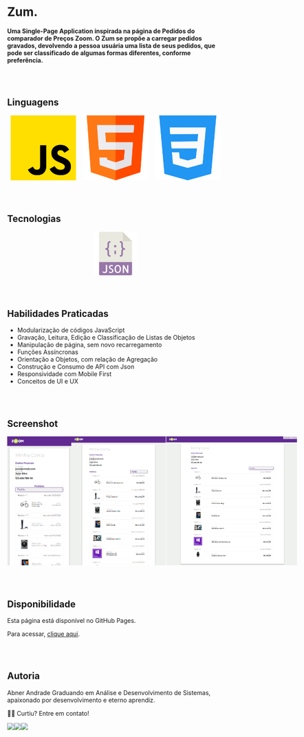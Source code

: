 # Zum.

**Uma Single-Page Application inspirada na página de Pedidos do comparador de Preços Zoom. O Zum se propõe a carregar pedidos gravados, devolvendo a pessoa usuária uma lista de seus pedidos, que pode ser classificado de algumas formas diferentes, conforme preferência.**

<br><br>
## Linguagens

<div style="display: flex; max-width: 100%; justify-content: space-around;">
    <img style="width:30%;" src="to_readme/js.png" alt="Logo da Linguagem JavaScript">
    <img style="width:30%;" src="to_readme/html.png" alt="Logo da Lingaguem de Marcação HTML 5">
    <img style="width:30%;" src="to_readme/css.png" alt="Logo da Lingaguem de Marcação CSS 3">
</div>

<br><br>
## Tecnologias

<div style="display: flex; max-width: 100%; justify-content: space-around;">
    <img style="width:20%;" src="to_readme/json.png" alt="Logo da Extensão Json">
</div>

<br><br>
## Habilidades Praticadas

- Modularização de códigos JavaScript
- Gravação, Leitura, Edição e Classificação de Listas de Objetos
- Manipulação de página, sem novo recarregamento 
- Funções Assíncronas
- Orientação a Objetos, com relação de Agregação
- Construção e Consumo de API com Json
- Responsividade com Mobile First
- Conceitos de UI e UX


<br><br>
## Screenshot

<div style="display: flex; max-width: 100%; justify-content: space-around;">
    <img style="height: 300px; width:auto;" src="to_readme/screenshot-mobile.png" alt="Demostrativo da página utilizando um smartphone">
    <img style="height: 300px; width: auto;" src="to_readme/screenshot-tablet.png" alt="Demostrativo da página utilizando um tablet"> 
   <img style="height: 300px; width: auto;" src="to_readme/screenshot-desktop.png" alt="Demostrativo da página utilizando um Desktop"> 
</div>


<br><br>
## Disponibilidade

Esta página está disponível no GitHub Pages. 

Para acessar, <a href = "#">clique aqui</a>.

<br><br>
## Autoria

Abner Andrade
Graduando em Análise e Desenvolvimento de Sistemas, apaixonado por desenvolvimento e eterno aprendiz.

👋🏽 Curtiu? Entre em contato!
<div style="display: flex">
    <a href = "https://www.linkedin.com/in/abnerandrade/"><img src="https://img.icons8.com/color/64/null/linkedin-2--v1.png" target="_blank"></a>
    <a href = "https://api.whatsapp.com/send?phone=5521973257039&text=Oi,%20Abner.%20Curti%20teu%20GitHub.%20%20Vamos%20trabalhar%20juntos?"><img src="https://img.icons8.com/color/64/null/whatsapp--v1.png" target="_blank"></a>
    <a href = "mailto:aa.abnerandrade@outlook.com"><img src="https://img.icons8.com/fluency/64/null/microsoft-outlook-2019.png" target="_blank"></a>
</div>

